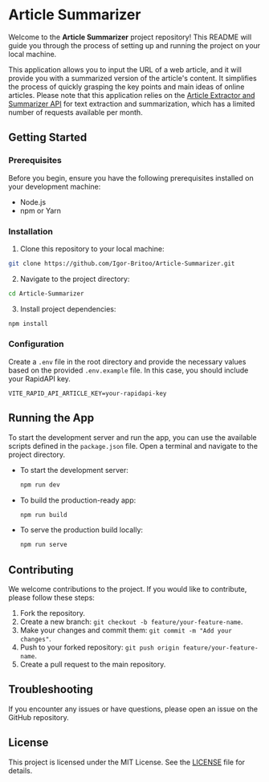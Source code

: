 # Article Summarizer

Welcome to the **Article Summarizer** project repository! This README will guide you through the process of setting up and running the project on your local machine.

This application allows you to input the URL of a web article, and it will provide you with a summarized version of the article's content. It simplifies the process of quickly grasping the key points and main ideas of online articles. Please note that this application relies on the [Article Extractor and Summarizer API](https://rapidapi.com/restyler/api/article-extractor-and-summarizer) for text extraction and summarization, which has a limited number of requests available per month.

## Getting Started

### Prerequisites

Before you begin, ensure you have the following prerequisites installed on your development machine:

- Node.js
- npm or Yarn

### Installation

1. Clone this repository to your local machine:

  ```bash
  git clone https://github.com/Igor-Britoo/Article-Summarizer.git
  ```

2. Navigate to the project directory:

  ```bash
  cd Article-Summarizer
  ```

3. Install project dependencies:

  ```bash
  npm install
  ```

### Configuration

Create a `.env` file in the root directory and provide the necessary values based on the provided `.env.example` file. In this case, you should include your RapidAPI key.

```env
VITE_RAPID_API_ARTICLE_KEY=your-rapidapi-key
```

## Running the App

To start the development server and run the app, you can use the available scripts defined in the `package.json` file. Open a terminal and navigate to the project directory.

- To start the development server:

  ```bash
  npm run dev
  ```

- To build the production-ready app:

  ```bash
  npm run build
  ```

- To serve the production build locally:

  ```bash
  npm run serve
  ```

## Contributing

We welcome contributions to the project. If you would like to contribute, please follow these steps:

1. Fork the repository.
2. Create a new branch: `git checkout -b feature/your-feature-name`.
3. Make your changes and commit them: `git commit -m "Add your changes"`.
4. Push to your forked repository: `git push origin feature/your-feature-name`.
5. Create a pull request to the main repository.

## Troubleshooting

If you encounter any issues or have questions, please open an issue on the GitHub repository. 

## License

This project is licensed under the MIT License. See the [LICENSE](./LICENSE.md) file for details.